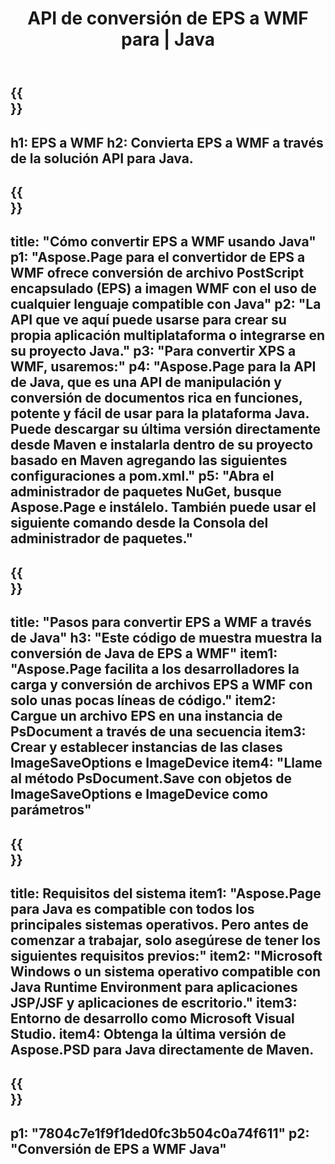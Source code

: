 ﻿---
translation: true
template: /_templates/_conversion-child-java.md
title: API de conversión de EPS a WMF para | Java
url: /java/conversion/eps-to-wmf/
description: Ejemplo de código de conversión de Java para formato EPS a archivo WMF. Utilice este código de ejemplo para convertir EPS a WMF dentro de cualquier aplicación basada en Web o Java de escritorio.
informat: EPS
outformat: WMF
otherformats: XPS PS
---

{{<section banner>}}
---
h1: EPS a WMF
h2: Convierta EPS a WMF a través de la solución API para Java.
---

{{<section overview>}}
---
title: "Cómo convertir EPS a WMF usando Java"
p1: "Aspose.Page para el convertidor de EPS a WMF ofrece conversión de archivo PostScript encapsulado (EPS) a imagen WMF con el uso de cualquier lenguaje compatible con Java"
p2: "La API que ve aquí puede usarse para crear su propia aplicación multiplataforma o integrarse en su proyecto Java."
p3: "Para convertir XPS a WMF, usaremos:"
p4: "Aspose.Page para la API de Java, que es una API de manipulación y conversión de documentos rica en funciones, potente y fácil de usar para la plataforma Java. Puede descargar su última versión directamente desde Maven e instalarla dentro de su proyecto basado en Maven agregando las siguientes configuraciones a pom.xml."
p5: "Abra el administrador de paquetes NuGet, busque Aspose.Page e instálelo. También puede usar el siguiente comando desde la Consola del administrador de paquetes."
---

{{<section feature1>}}
---
title: "Pasos para convertir EPS a WMF a través de Java"
h3: "Este código de muestra muestra la conversión de Java de EPS a WMF"
item1: "Aspose.Page facilita a los desarrolladores la carga y conversión de archivos EPS a WMF con solo unas pocas líneas de código."
item2: Cargue un archivo EPS en una instancia de PsDocument a través de una secuencia
item3: Crear y establecer instancias de las clases ImageSaveOptions e ImageDevice
item4: "Llame al método PsDocument.Save con objetos de ImageSaveOptions e ImageDevice como parámetros"
---

{{<section feature2>}}
---
title: Requisitos del sistema
item1: "Aspose.Page para Java es compatible con todos los principales sistemas operativos. Pero antes de comenzar a trabajar, solo asegúrese de tener los siguientes requisitos previos:"
item2: "Microsoft Windows o un sistema operativo compatible con Java Runtime Environment para aplicaciones JSP/JSF y aplicaciones de escritorio."
item3: Entorno de desarrollo como Microsoft Visual Studio.
item4: Obtenga la última versión de Aspose.PSD para Java directamente de Maven.
---

{{<section gist>}}
---
p1: "7804c7e1f9f1ded0fc3b504c0a74f611"
p2: "Conversión de EPS a WMF Java"
---
